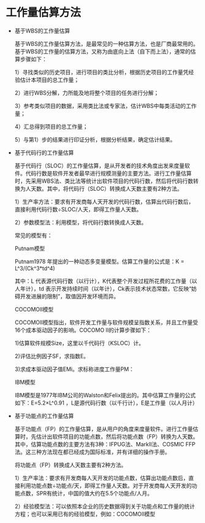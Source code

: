 # 工作量估算方法

* 基于WBS的工作量估算

    基于WBS的工作量估算方法，是最常见的一种估算方法，也是厂商最常用的。基于WBS的工作量的估算方法，又称为由底向上法（自下而上法），通常的估算步骤如下：
    
    1）寻找类似的历史项目，进行项目的类比分析，根据历史项目的工作量凭经验估计本项目的总工作量；
    
    2）进行WBS分解，力所能及地将整个项目的任务进行分解；
    
    3）参考类似项目的数据，采用类比法或专家法，估计WBS中每类活动的工作量；
    
    4）汇总得到项目的总工作量；
    
    5）与第1）步的结果进行印证分析，根据分析结果，确定估计结果。

* 基于代码行的工作量估算

    基于代码行（SLOC）的工作量估算，是从开发者的技术角度出发来度量软件。代码行数是软件开发者最早进行规模测量的主要方法。进行工作量估算时，先采用WBS法、类比法等统计出软件项目的代码行数，然后将代码行数转换为人天数。其中，将代码行（SLOC）转换成人天数主要有2种方法。

    1）生产率方法：要求有开发商每人天开发的代码行数，估算出代码行数后，直接利用代码行数÷SLOC/人天，即得工作量人天数。
    
    2）参数模型法：利用模型，将代码行数转换成人天数。
    
    常见的模型有：
        
    Putnam模型
    
    Putnam1978 年提出的一种动态多变量模型。估算工作量的公式是：K = L^3/(Ck^3*td^4)
    
    其中：L 代表源代码行数（以行计），K代表整个开发过程所花费的工作量（以人年计），td 表示开发持续时间（以年计），Ck表示技术状态常数，它反映“妨碍开发进展的限制”，取值因开发环境而异。
    
    COCOMOⅡ模型
    
    COCOMOⅡ模型指出，软件开发工作量与软件规模呈指数关系，并且工作量受16个成本驱动因子的影响。COCOMO Ⅱ的计算步骤如下：
    
    1)估算软件规模Size，这里以千代码行（KSLOC）计。
    
    2)评估比例因子SF，求指数E。
    
    3)求成本驱动因子值EMi。求标称进度工作量PM：

    IBM模型
    
    IBM模型是1977年IBM公司的Walston和Felix提出的。其中估算工作量的公式如下：E=5.2×L^0.91 ，L是源代码行数（以千行计），E是工作量（以人月计）

* 基于功能点的工作量估算

    基于功能点（FP）的工作量估算，是从用户的角度来度量软件。进行工作量估算时，先估计出软件项目的功能点数，然后将功能点数（FP）转换为人天数。其中，估算功能点数的主要方法有3种：IFPUG法、MarkⅡ法、COSMIC FFP法。这三种方法现在都已经成为国际标准，并有详细的操作手册。
    
    将功能点（FP）转换成人天数主要有2种方法。
    
    1）生产率法：要求有开发商每人天开发的功能点数，估算出功能点数后，直接利用功能点数÷功能点/天，即得工作量人天数。对于开发商每人天开发的功能点数，SPR有统计，中国的值大约在5.5个功能点/人月。
    
    2）经验模型法：可以依照本企业的历史数据得到关于功能点和工作量的统计方程；也可以采用已有的经验模型，例如：COCOMOⅡ模型

